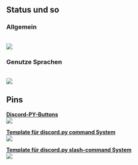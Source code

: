 ## Status und so

### Allgemein
<br>
<a href="https://github.com/404kuso/404kuso/">
   <img src="https://github-readme-stats.vercel.app/api?username=404kuso&hide=prs&hide_border=true&count_private=true&theme=dark&show_icons=true">
</a>

### Genutze Sprachen
<br>
<a href="https://github.com/404kuso/404kuso/">
   <img src="https://github-readme-stats.vercel.app/api/top-langs/?username=404kuso&theme=dark&hide_border=true">
</a>
   
   
## Pins


[**Discord-PY-Buttons**](https://github.com/KusoRedsto/discord_py_buttons)
<br>
<a href="https://github.com/KusoRedsto/discord_py_buttons">
   <img src="https://github-readme-stats.vercel.app/api/pin/?username=kusoredsto&repo=discord_py_buttons&theme=dark&hide_border=true">
</a>


[**Template für discord.py command System**](https://github.com/404kuso/discord-py-command_system)
<br>
<a href="https://github.com/404kuso/discord-py-command_system">
   <img src="https://github-readme-stats.vercel.app/api/pin/?username=404kuso&repo=discord-py-command_system&theme=dark&hide_border=true">
</a>


[**Template für discord.py slash-command System**](https://github.com/404kuso/discord-py-slash)
<a href="https://github.com/404kuso/discord-py-slash">
<br>
   <img src="https://github-readme-stats.vercel.app/api/pin/?username=404kuso&repo=discord-py-slash&theme=dark&hide_border=true">
</a>
<!--
**404kuso/404kuso** is a ✨ _special_ ✨ repository because its `README.md` (this file) appears on your GitHub profile.
